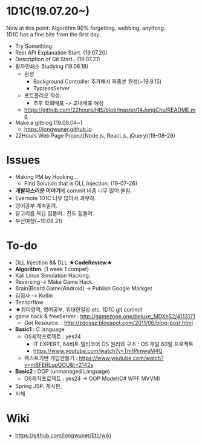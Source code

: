 # 1D1C(19.07.20~)

Now at this point: Algorithm 90% forgetting, webbing, anything. <br>
1D1C has a fine bite from the first day.<br>
- Try Something.
- Rest API Explanation Start. (19.07.20)
- Description of Git Start.. (19.07.21)
- 활자인쇄소 Studying (19.08.18)
  - 완성
    - Background Controller 추가해서 최종본 완성(~19.9.15)
    - TypressServer 
  - 포트폴리오 작성.
    - 추후 학회배포 -> 교내배포 예정
  - https://github.com/22hours/HIS/blob/master/14JongChu/README.md
- Make a gitblog.(19.08.04~)
  - https://jongwuner.github.io
- 22Hours Web Page Project(Node.js, React.js, jQuery)(19-08-29)

# Issues
- Making PM by Hooking...<br>
   - Find Solution that is DLL Injection. (19-07-26)
- **개발자스러운 이야기**에 commit 비중 너무 많이 쏠림.
- Evernote 1D1C 너무 많아서 과부하. 
- 영어공부 계속밀려.
- 알고리즘 복습 힘들어.. 진도 힘들어..
- 부산여행(~19.08.21)

# To-do
- DLL Injection && DLL **★CodeReview★**
- **Algorithm**. (1 week 1 compet)
- Kali Linux Simulation Hacking.
- Reversing -> Make Game Hack.
- Brain|Board Game(Android) -> Publish Google Markget
- 김집사 -> Kotlin
- Tensorflow
- ★취미영역, 영어공부, 위대한일상 etc. 1D1C git commit
- game hack & freeServer : http://gamezone.one/beluxe_MDXh52/4113171
  - Get Resource. : http://zdosaz.blogspot.com/2011/06/blog-post.html  
- **Basic1 :** C language 
  - OS제작프로젝트 : yes24
    - IT EXPERT, 64비트 멀티코어 OS 원리와 구조 : OS 개발 60일 프로젝트
    - https://www.youtube.com/watch?v=TmfPimwaM4Q
  - 텍스트기반 게임만들기 : https://www.youtube.com/watch?v=mBFERLupQOU&t=2142s
- **Basic2 :** OOP (unmanaged Language)
  - OS제작프로젝트 : yes24
-> OOP Model(C# WPF MVVM) 
- Spring JSP. 게시판, 
- 자체 

# Wiki
- https://github.com/jongwuner/Etc/wiki
